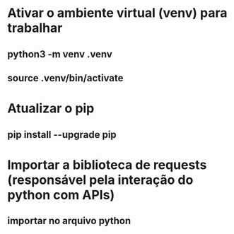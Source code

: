 # Ativar o ambiente virtual (venv) para trabalhar
## python3 -m venv .venv
## source .venv/bin/activate

# Atualizar o pip 
## pip install --upgrade pip

# Importar a biblioteca de requests (responsável pela interação do python com APIs)
## importar no arquivo python




